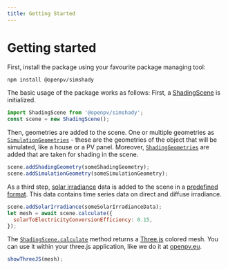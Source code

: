 ```yaml
---
title: Getting Started
---
```


# Getting started

First, install the package using your favourite package managing tool:

```bash
npm install @openpv/simshady
```

The basic usage of the package works as follows: First, a [ShadingScene](/docs/classes/index.ShadingScene.html) is initialized.

```javascript
import ShadingScene from '@openpv/simshady';
const scene = new ShadingScene();
```

Then, geometries are added to the scene. One or multiple geometries as [`SimulationGeometries`](/docs/classes/index.ShadingScene.html#addsimulationgeometry) - these are the geometries of the object that will be simulated, like a house or a PV panel. Moreover, [`ShadingGeometries`](/docs/classes/index.ShadingScene.html#addshadinggeometry) are added that are taken for shading in the scene.

```javascript
scene.addShadingGeometry(someShadingGeometry);
scene.addSimulationGeometry(someSimulationGeometry);
```

As a third step, [solar irradiance](/docs/classes/index.ShadingScene.html#addsolarirradiance) data is added to the scene in a [predefined format](/docs/types/utils.SolarIrradianceData.html). This data contains time series data on direct and diffuse irradiance.

```javascript
scene.addSolarIrradiance(someSolarIrradianceData);
let mesh = await scene.calculate({
  solarToElectricityConversionEfficiency: 0.15,
});
```

The [`ShadingScene.calculate`](/docs/classes/index.ShadingScene.html#calculate) method returns a [Three.js](https://threejs.org/docs/#api/en/objects/Mesh) colored mesh. You can use it within your three.js application, like we do it at [openpv.eu](https://openpv.eu).

```javascript
showThreeJS(mesh);
```
